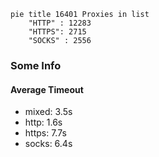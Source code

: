 
```mermaid
pie title 16401 Proxies in list
    "HTTP" : 12283
    "HTTPS": 2715
    "SOCKS" : 2556
```

### Some Info
#### Average Timeout

- mixed: 3.5s
- http: 1.6s
- https: 7.7s
- socks: 6.4s
